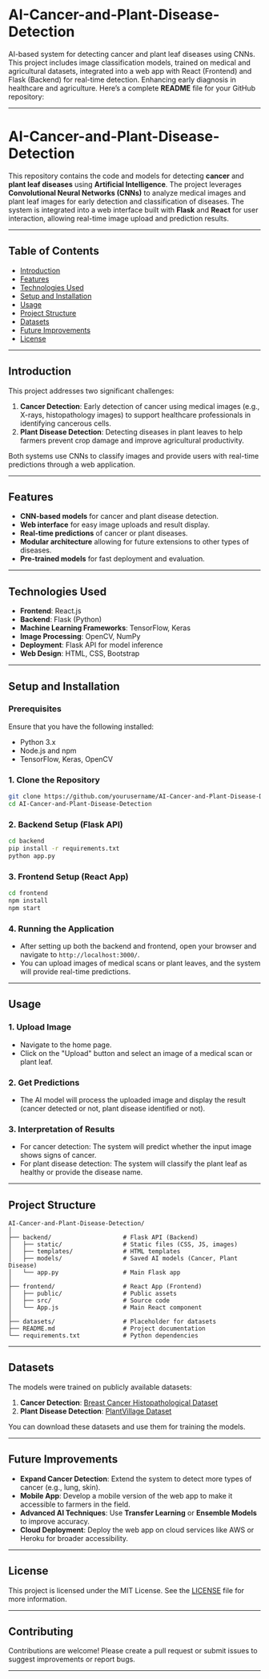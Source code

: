 # AI-Cancer-and-Plant-Disease-Detection
AI-based system for detecting cancer and plant leaf diseases using CNNs. This project includes image classification models, trained on medical and agricultural datasets, integrated into a web app with React (Frontend) and Flask (Backend) for real-time detection. Enhancing early diagnosis in healthcare and agriculture.
Here’s a complete **README** file for your GitHub repository:

---

# **AI-Cancer-and-Plant-Disease-Detection**

This repository contains the code and models for detecting **cancer** and **plant leaf diseases** using **Artificial Intelligence**. The project leverages **Convolutional Neural Networks (CNNs)** to analyze medical images and plant leaf images for early detection and classification of diseases. The system is integrated into a web interface built with **Flask** and **React** for user interaction, allowing real-time image upload and prediction results.

---

## **Table of Contents**
- [Introduction](#introduction)
- [Features](#features)
- [Technologies Used](#technologies-used)
- [Setup and Installation](#setup-and-installation)
- [Usage](#usage)
- [Project Structure](#project-structure)
- [Datasets](#datasets)
- [Future Improvements](#future-improvements)
- [License](#license)

---

## **Introduction**

This project addresses two significant challenges:
1. **Cancer Detection**: Early detection of cancer using medical images (e.g., X-rays, histopathology images) to support healthcare professionals in identifying cancerous cells.
2. **Plant Disease Detection**: Detecting diseases in plant leaves to help farmers prevent crop damage and improve agricultural productivity.

Both systems use CNNs to classify images and provide users with real-time predictions through a web application.

---

## **Features**

- **CNN-based models** for cancer and plant disease detection.
- **Web interface** for easy image uploads and result display.
- **Real-time predictions** of cancer or plant diseases.
- **Modular architecture** allowing for future extensions to other types of diseases.
- **Pre-trained models** for fast deployment and evaluation.

---

## **Technologies Used**

- **Frontend**: React.js
- **Backend**: Flask (Python)
- **Machine Learning Frameworks**: TensorFlow, Keras
- **Image Processing**: OpenCV, NumPy
- **Deployment**: Flask API for model inference
- **Web Design**: HTML, CSS, Bootstrap

---

## **Setup and Installation**

### **Prerequisites**
Ensure that you have the following installed:
- Python 3.x
- Node.js and npm
- TensorFlow, Keras, OpenCV

### **1. Clone the Repository**
```bash
git clone https://github.com/yourusername/AI-Cancer-and-Plant-Disease-Detection.git
cd AI-Cancer-and-Plant-Disease-Detection
```

### **2. Backend Setup (Flask API)**
```bash
cd backend
pip install -r requirements.txt
python app.py
```

### **3. Frontend Setup (React App)**
```bash
cd frontend
npm install
npm start
```

### **4. Running the Application**
- After setting up both the backend and frontend, open your browser and navigate to `http://localhost:3000/`.
- You can upload images of medical scans or plant leaves, and the system will provide real-time predictions.

---

## **Usage**

### **1. Upload Image**
- Navigate to the home page.
- Click on the "Upload" button and select an image of a medical scan or plant leaf.

### **2. Get Predictions**
- The AI model will process the uploaded image and display the result (cancer detected or not, plant disease identified or not).

### **3. Interpretation of Results**
- For cancer detection: The system will predict whether the input image shows signs of cancer.
- For plant disease detection: The system will classify the plant leaf as healthy or provide the disease name.

---

## **Project Structure**

```
AI-Cancer-and-Plant-Disease-Detection/
│
├── backend/                    # Flask API (Backend)
│   ├── static/                 # Static files (CSS, JS, images)
│   ├── templates/              # HTML templates
│   ├── models/                 # Saved AI models (Cancer, Plant Disease)
│   └── app.py                  # Main Flask app
│
├── frontend/                   # React App (Frontend)
│   ├── public/                 # Public assets
│   ├── src/                    # Source code
│   └── App.js                  # Main React component
│
├── datasets/                   # Placeholder for datasets
├── README.md                   # Project documentation
└── requirements.txt            # Python dependencies
```

---

## **Datasets**

The models were trained on publicly available datasets:

1. **Cancer Detection**: [Breast Cancer Histopathological Dataset](https://www.kaggle.com/paultimothymooney/breast-histopathology-images)
2. **Plant Disease Detection**: [PlantVillage Dataset](https://www.kaggle.com/emmarex/plantdisease)

You can download these datasets and use them for training the models.

---

## **Future Improvements**

- **Expand Cancer Detection**: Extend the system to detect more types of cancer (e.g., lung, skin).
- **Mobile App**: Develop a mobile version of the web app to make it accessible to farmers in the field.
- **Advanced AI Techniques**: Use **Transfer Learning** or **Ensemble Models** to improve accuracy.
- **Cloud Deployment**: Deploy the web app on cloud services like AWS or Heroku for broader accessibility.

---

## **License**

This project is licensed under the MIT License. See the [LICENSE](LICENSE) file for more information.

---

## **Contributing**

Contributions are welcome! Please create a pull request or submit issues to suggest improvements or report bugs.

---
